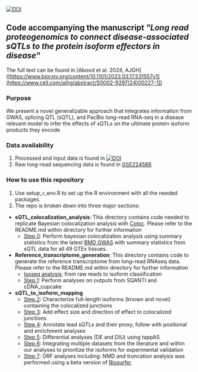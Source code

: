 [![DOI](https://zenodo.org/badge/597128359.svg)](https://zenodo.org/badge/latestdoi/597128359)
## Code accompanying the manuscript *"Long read proteogenomics to connect disease-associated sQTLs to the protein isoform effectors in disease"* 

The full text can be found in [Abood et al. 2024, AJGH]([https://www.biorxiv.org/content/10.1101/2023.03.17.531557v1](https://www.cell.com/ajhg/abstract/S0002-9297(24)00227-1]) 

### Purpose 

We present a novel generalizable approach that integrates information from GWAS, splicing QTL (sQTL), and PacBio long-read RNA-seq in a disease relevant model to infer the effects of sQTLs on the ultimate protein isoform products they encode

### Data availability 
1. Processed and input data is found in [![DOI](https://zenodo.org/badge/DOI/10.5281/zenodo.7603851.svg)](https://doi.org/10.5281/zenodo.7603851)
2. Raw long-read sequencing data is found in [GSE224588](https://www.ncbi.nlm.nih.gov/geo/query/acc.cgi?acc=GSE224588)

### How to use this repository

1. Use setup_r_env.R to set up the R environment with all the needed packages. 
2. The repo is broken down into three major sections: 
  - **sQTL_colocalization_analysis**: This directory contains code needed to replicate Bayesian colocalization analysis with [Coloc](https://journals.plos.org/plosgenetics/article?id=10.1371/journal.pgen.1004383). Please refer to the README.md within directory for further information
    - [Step 0](https://github.com/aa9gj/Bone_proteogenomics_manuscript/tree/main/sQTL_colocalization_analysis/Step0_Colocalization): Perform bayesian colocalization analysis using summary statistics from the latest [BMD GWAS](https://www.nature.com/articles/s41588-018-0302-x) with summary statistics from sQTL data for all 49 GTEx tissues. 
  - **Reference_transcriptome_generation**: This directory contains code to generate the reference transcriptome from long-read RNAseq data. Please refer to the README.md within directory for further information
    - [Isoseq analysis](https://github.com/aa9gj/Bone_proteogenomics_manuscript/blob/main/Reference_transcriptome_generation/Isoseq_analysis/Isoseq_analysis.md): from raw reads to isoform classification
    - [Step 1](https://github.com/aa9gj/Bone_proteogenomics_manuscript/tree/main/Reference_transcriptome_generation/Step1_Long-read_RNAseq_filtering_in_hFOBs): Perform analyses on outputs from SQANTI and cDNA_cupcake
  - **sQTL_to_isoform_mapping**
    - [Step 2](https://github.com/aa9gj/Bone_proteogenomics_manuscript/tree/main/sQTL_to_isoform_mapping/Step2_sQTL_coloc_res_hFOBs_isoforms): Characterize full-length isoforms (known and novel) containing the colocalized junctions
    - [Step 3](https://github.com/aa9gj/Bone_proteogenomics_manuscript/tree/main/sQTL_to_isoform_mapping/Step3_Add_effect_size): Add effect size and direction of effect to colocalized junctions
    - [Step 4](https://github.com/aa9gj/Bone_proteogenomics_manuscript/tree/main/sQTL_to_isoform_mapping/Step4_event_annotaion_and_enrichment): Annotate lead sQTLs and their proxy, follow with positional and enrichment analyses
    - [Step 5](https://github.com/aa9gj/Bone_proteogenomics_manuscript/tree/main/sQTL_to_isoform_mapping/Step5_tappAS_analysis): Differential analyses (DE and DIU) using tappAS
    - [Step 6](https://github.com/aa9gj/Bone_proteogenomics_manuscript/tree/main/sQTL_to_isoform_mapping/Step6_Generation_of_source_data): Integrating multiple datasets from the literature and within our analyses to prioritize the isoforms for experimental validation
    - [Step 7](https://github.com/aa9gj/Bone_proteogenomics_manuscript/tree/main/sQTL_to_isoform_mapping/Step7_generation_of_ORFs): ORF analyses including: NMD and truncation analysis was performed using a beta version of [Biosurfer](https://github.com/sheynkman-lab/Biosurfer_BMD_analysis) 
